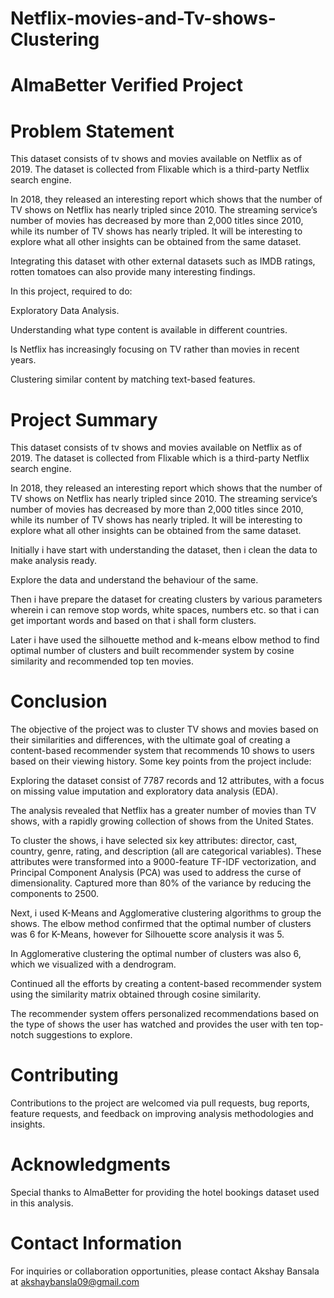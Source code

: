 # Netflix-movies-and-Tv-shows-Clustering

# AlmaBetter Verified Project

# Problem Statement

This dataset consists of tv shows and movies available on Netflix as of 2019. The dataset is collected from Flixable which is a third-party Netflix search engine.

In 2018, they released an interesting report which shows that the number of TV shows on Netflix has nearly tripled since 2010. The streaming service’s number of movies has decreased by more than 2,000 titles since 2010, while its number of TV shows has nearly tripled. It will be interesting to explore what all other insights can be obtained from the same dataset.

Integrating this dataset with other external datasets such as IMDB ratings, rotten tomatoes can also provide many interesting findings.

In this project, required to do:

Exploratory Data Analysis.

Understanding what type content is available in different countries.

Is Netflix has increasingly focusing on TV rather than movies in recent years.

Clustering similar content by matching text-based features.

# Project Summary

This dataset consists of tv shows and movies available on Netflix as of 2019. The dataset is collected from Flixable which is a third-party Netflix search engine.

In 2018, they released an interesting report which shows that the number of TV shows on Netflix has nearly tripled since 2010. The streaming service’s number of movies has decreased by more than 2,000 titles since 2010, while its number of TV shows has nearly tripled. It will be interesting to explore what all other insights can be obtained from the same dataset.

Initially i have start with understanding the dataset, then i clean the data to make analysis ready.

Explore the data and understand the behaviour of the same.

Then i have prepare the dataset for creating clusters by various parameters wherein i can remove stop words, white spaces, numbers etc. so that i can get important words and based on that i shall form clusters.

Later i have used the silhouette method and k-means elbow method to find optimal number of clusters and built recommender system by cosine similarity and recommended top ten movies.

# Conclusion

The objective of the project was to cluster TV shows and movies based on their similarities and differences, with the ultimate goal of creating a content-based recommender system that recommends 10 shows to users based on their viewing history. Some key points from the project include:

Exploring the dataset consist of 7787 records and 12 attributes, with a focus on missing value imputation and exploratory data analysis (EDA).

The analysis revealed that Netflix has a greater number of movies than TV shows, with a rapidly growing collection of shows from the United States.

To cluster the shows, i have selected six key attributes: director, cast, country, genre, rating, and description (all are categorical variables). These attributes were transformed into a 9000-feature TF-IDF vectorization, and Principal Component Analysis (PCA) was used to address the curse of dimensionality. Captured more than 80% of the variance by reducing the components to 2500.

Next, i used K-Means and Agglomerative clustering algorithms to group the shows. The elbow method confirmed that the optimal number of clusters was 6 for K-Means, however for Silhouette score analysis it was 5.

In Agglomerative clustering the optimal number of clusters was also 6, which we visualized with a dendrogram.

Continued all the efforts by creating a content-based recommender system using the similarity matrix obtained through cosine similarity.

The recommender system offers personalized recommendations based on the type of shows the user has watched and provides the user with ten top-notch suggestions to explore.

# Contributing

Contributions to the project are welcomed via pull requests, bug reports, feature requests, and feedback on improving analysis methodologies and insights.

# Acknowledgments

Special thanks to AlmaBetter for providing the hotel bookings dataset used in this analysis.

# Contact Information

For inquiries or collaboration opportunities, please contact Akshay Bansala at akshaybansla09@gmail.com
